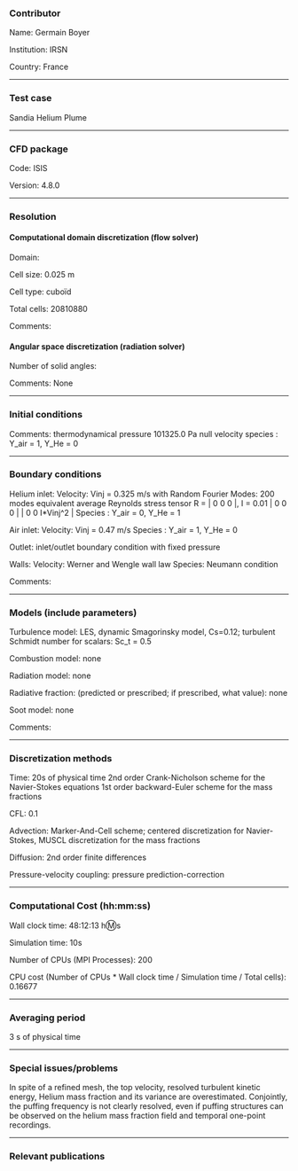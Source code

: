 ### Contributor
Name: Germain Boyer

Institution: IRSN

Country: France

------------------

### Test case

Sandia Helium Plume

------------------

### CFD package
Code: ISIS

Version: 4.8.0

------------------

### Resolution

#### Computational domain discretization (flow solver)
Domain:

Cell size: 0.025 m

Cell type: cuboïd

Total cells: 20810880

Comments:

#### Angular space discretization (radiation solver)
Number of solid angles: 

Comments: None

------------------

### Initial conditions
Comments: thermodynamical pressure 101325.0 Pa
          null velocity
          species : Y_air = 1, Y_He = 0 

------------------

### Boundary conditions
Helium inlet:
  Velocity: Vinj = 0.325 m/s with Random Fourier Modes:
    200 modes
    equivalent average Reynolds stress tensor R = | 0 0 0        |, I = 0.01
                                                  | 0 0 0        |
                                                  | 0 0 I*Vinj^2 |
  Species :  Y_air = 0, Y_He = 1

Air inlet: 
  Velocity: Vinj = 0.47 m/s
  Species : Y_air = 1, Y_He = 0

Outlet: inlet/outlet boundary condition with fixed pressure

Walls: 
  Velocity: Werner and Wengle wall law
  Species: Neumann condition

Comments: 

------------------

### Models (include parameters)
Turbulence model: LES, dynamic Smagorinsky model, Cs=0.12; turbulent Schmidt number for scalars: Sc_t = 0.5

Combustion model: none

Radiation model: none

Radiative fraction: (predicted or prescribed; if prescribed, what value): none

Soot model: none

Comments:

------------------

### Discretization methods
Time: 20s of physical time
      2nd  order Crank-Nicholson scheme for the Navier-Stokes equations
      1st order backward-Euler scheme for the mass fractions

CFL: 0.1

Advection: Marker-And-Cell scheme; centered discretization for Navier-Stokes, MUSCL discretization for the mass fractions

Diffusion: 2nd order finite differences

Pressure-velocity coupling: pressure prediction-correction

------------------

### Computational Cost (hh:mm:ss)
Wall clock time: 48:12:13 h:m:s 

Simulation time: 10s

Number of CPUs (MPI Processes): 200

CPU cost (Number of CPUs * Wall clock time / Simulation time / Total cells): 0.16677

------------------

### Averaging period

3 s of physical time

------------------

### Special issues/problems

In spite of a refined mesh, the top velocity, resolved turbulent kinetic energy, Helium mass fraction and its variance are overestimated.
Conjointly, the puffing frequency is not clearly resolved, even if puffing structures can be observed on the helium mass fraction field and
temporal one-point recordings.


------------------

### Relevant publications

